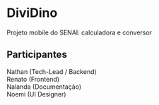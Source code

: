 # DiviDino
Projeto mobile do SENAI: calculadora e conversor

## Participantes<br>
Nathan (Tech-Lead / Backend)<br>
Renato (Frontend)<br>
Nalanda (Documentação)<br>
Noemi (UI Designer)<br>
